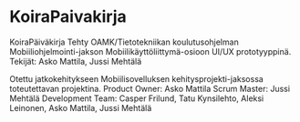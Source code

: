 # KoiraPaivakirja
KoiraPäiväkirja
Tehty OAMK/Tietotekniikan koulutusohjelman Mobiiliohjelmointi-jakson Mobiilikäyttöliittymä-osioon UI/UX prototyyppinä.
Tekijät: Asko Mattila, Jussi Mehtälä

Otettu jatkokehitykseen Mobiilisovelluksen kehitysprojekti-jaksossa toteutettavan projektina.
Product Owner: Asko Mattila   Scrum Master: Jussi Mehtälä
Development Team: Casper Frilund, Tatu Kynsilehto, Aleksi Leinonen, Asko Mattila, Jussi Mehtälä
